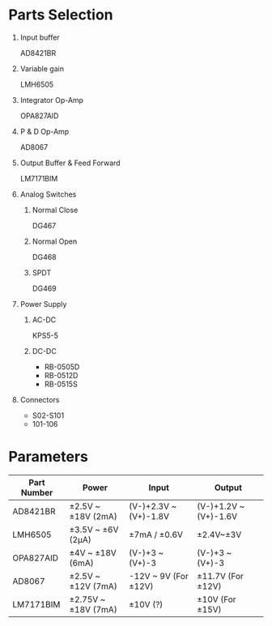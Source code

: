 # Parts Selection
1. Input buffer

    AD8421BR

2. Variable gain

    LMH6505

3. Integrator Op-Amp

    OPA827AID

4. P & D Op-Amp

    AD8067

5. Output Buffer & Feed Forward

    LM7171BIM

6. Analog Switches

    1. Normal Close

        DG467

    2. Normal Open

        DG468

    3. SPDT

        DG469

7. Power Supply

    1. AC-DC

        KPS5-5

    2. DC-DC

        * RB-0505D
        * RB-0512D
        * RB-0515S

8. Connectors

    * S02-S101
    * 101-106

# Parameters

Part Number|Power|Input|Output
-----------|-----|-----|------
AD8421BR|±2.5V ~ ±18V (2mA)|(V-)+2.3V ~ (V+)-1.8V|(V-)+1.2V ~ (V+)-1.6V
LMH6505|±3.5V ~ ±6V (2μA)|±7mA / ±0.6V|±2.4V~±3V
OPA827AID|±4V ~ ±18V (6mA)|(V-)+3 ~ (V+)-3|(V-)+3 ~ (V+)-3
AD8067|±2.5V ~ ±12V (7mA)|-12V ~ 9V (For ±12V) | ±11.7V (For ±12V)
LM7171BIM|±2.75V ~ ±18V (7mA)|±10V (?)|±10V (For ±15V)
